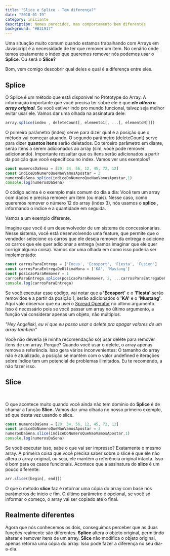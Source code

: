 ```yaml
---
title: "Slice e Splice - Tem diferença?"
date: "2018-01-19"
category: iniciante
description: Nomes parecidos, mas comportamento bem diferentes
background: "#B31917"
---
```


Uma situação muito comum quando estamos trabalhando com Arrays em Javascript é a necessidade de ter que remover um item. No cenário onde temos exatamente o index que queremos remover nós podemos usar o **Splice**. Ou será o **Slice?**

Bom, vem comigo descobrir qual deles e qual é a diferença entre eles.

## Splice

O Splice é um método que está disponível no Prototype do Array. A informação importante que você precisa ter sobre ele é que _**ele altera o array original**_. Se você estiver indo pro mundo funcional, talvez seja melhor evitar usar ele. Vamos dar uma olhada na assinatura dele: 
```js
array.splice(index , deleteCount[, elemento1[, ...[, elementoN]]])
```
O primeiro parâmetro (index) serve para dizer qual é a posição que o método vai começar atuando. O segundo parâmetro (deleteCount) serve para dizer **quantos itens** serão deletados. Do terceiro parâmetro em diante, serão itens a serem adicionados ao array (sim, você pode remover adicionando). Importante ressaltar que os itens serão adicionados a partir da posição que você especificou no index. Vamos ver uns exemplos?
```js
const numerosDaSena = [20, 34, 56, 12, 45, 72, 12]
const indiceDoNumeroQueNaoVamosApostar = 3
numerosDaSena.splice(indiceDoNumeroQueNaoVamosApostar,1)
console.log(numerosDaSena)
```

O código acima é o exemplo mais comum do dia a dia: Você tem um array com dados e precisa remover um item (ou mais). Nesse caso, como queremos remover o número 12 do array (index 3), nós usamos o **splice** , informando o indice e a quantidade em seguida.

Vamos a um exemplo diferente.

Imagine que você é um desenvolvedor de um sistema de concessionárias. Nesse sistema, você está desenvolvendo uma feature, que permite que o vendedor selecione os carros que ele deseja remover da entrega e adicione os carros que ele quer adicionar a entrega (vamos imaginar que ele quer corrigir alguma coisa). Vamos dar uma olhada em como isso poderia ser implementado: 

```js
const carrosParaEntrega = ['Focus', 'Ecosport', 'Fiesta', 'Fusion']
const carrosParaEntregaDeUltimaHora = ['KA', 'Mustang']
const posicaoParaRemover = 1
carrosParaEntrega.splice(posicaoParaRemover, 2, ...carrosParaEntregaDeUltimaHora)
console.log(carrosParaEntrega)
```
Se você executar esse código, vai notar que a **'Ecosport'** e o **'Fiesta'** serão removidos e a partir da posição 1, serão adicionados o **'KA'** e o **'Mustang'**. Aqui vale observar que eu usei o [Spread Operator](https://developer.mozilla.org/pt-BR/docs/Web/JavaScript/Reference/Operators/Spread_operator) no último argumento. Isso é necessário pois se você passar um array no último argumento, a função vai considerar apenas um objeto, não múltiplos.

_"Hey Angeliski, eu vi que eu posso usar o delete pra apagar valores de um array também"_

<ImagePoster caption="Perigo, diz o Yoda" src="/assets/img/yoda_danger.gif"></ImagePoster>

Você não deveria (é minha recomendação só) usar delete para remover itens de um array. Porque? Quando você usar o delete, o array apenas remove a referência. Isso gera vários inconvenientes: O tamanho do array não é atualizado, a posição se mantém com o valor undefined e iterações sobre índice tem um potencial de problemas ilimitados. Eu te recomendo, a não fazer isso.

## Slice

 

O que acontece muito quando você ainda não tem domínio do **Splice** é de chamar a função **Slice.** Vamos dar uma olhada no nosso primeiro exemplo, só que desta vez usando o slice. 

```js
const numerosDaSena = [20, 34, 56, 12, 45, 72, 12]
const indiceDoNumeroQueNaoVamosApostar = 3
numerosDaSena.slice(indiceDoNumeroQueNaoVamosApostar,1)
console.log(numerosDaSena)
```

Se você executar isso, sabe o que vai ser impresso? Exatamente o mesmo array. A primeira coisa que você precisa saber sobre o slice é que ele não altera o array original, ou seja, ele mantém a referência original intacta. Isso é bom para os casos funcionais. Acontece que a assinatura do **slice** é um pouco diferente: 
```js
arr.slice([begin[, end]])
```

O que o método **slice** faz é retornar uma cópia do array com base nos parâmetros de inicio e fim. O último parâmetro é opcional, se você só informar o começo, o array vai ser copiado até o final.

## Realmente diferentes

Agora que nós conhecemos os dois, conseguimos perceber que as duas funções realmente são diferentes. **Splice** altera o objeto original, permitindo alterar e remover itens de um array. **Slice** não modifica o objeto original, apenas retorna uma cópia do array. Isso pode fazer a diferença no seu dia-a-dia.

<Signature></Signature>